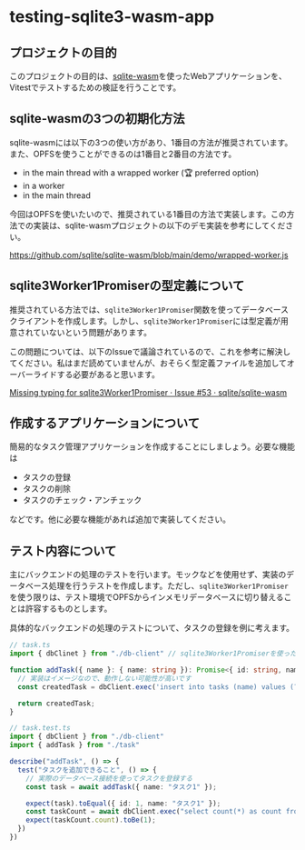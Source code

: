 # testing-sqlite3-wasm-app

## プロジェクトの目的

このプロジェクトの目的は、[sqlite-wasm](https://github.com/sqlite/sqlite-wasm)を使ったWebアプリケーションを、Vitestでテストするための検証を行うことです。

## sqlite-wasmの3つの初期化方法

sqlite-wasmには以下の3つの使い方があり、1番目の方法が推奨されています。また、OPFSを使うことができるのは1番目と2番目の方法です。

- in the main thread with a wrapped worker (🏆 preferred option)
- in a worker
- in the main thread

今回はOPFSを使いたいので、推奨されている1番目の方法で実装します。この方法での実装は、sqlite-wasmプロジェクトの以下のデモ実装を参考にしてください。

https://github.com/sqlite/sqlite-wasm/blob/main/demo/wrapped-worker.js

## sqlite3Worker1Promiserの型定義について

推奨されている方法では、`sqlite3Worker1Promiser`関数を使ってデータベースクライアントを作成します。しかし、`sqlite3Worker1Promiser`には型定義が用意されていないという問題があります。

この問題については、以下のIssueで議論されているので、これを参考に解決してください。私はまだ読めていませんが、おそらく型定義ファイルを追加してオーバーライドする必要があると思います。

[Missing typing for sqlite3Worker1Promiser · Issue #53 · sqlite/sqlite-wasm](https://github.com/sqlite/sqlite-wasm/issues/53)

## 作成するアプリケーションについて

簡易的なタスク管理アプリケーションを作成することにしましょう。必要な機能は

- タスクの登録
- タスクの削除
- タスクのチェック・アンチェック

などです。他に必要な機能があれば追加で実装してください。

## テスト内容について

主にバックエンドの処理のテストを行います。モックなどを使用せず、実装のデータベース処理を行うテストを作成します。ただし、`sqlite3Worker1Promiser`を使う限りは、テスト環境でOPFSからインメモリデータベースに切り替えることは許容するものとします。

具体的なバックエンドの処理のテストについて、タスクの登録を例に考えます。

```ts
// task.ts
import { dbClinet } from "./db-client" // sqlite3Worker1Promiserを使ったデータベースクライアント

function addTask({ name }: { name: string }): Promise<{ id: string, name: string}> {
  // 実装はイメージなので、動作しない可能性が高いです
  const createdTask = dbClient.exec('insert into tasks (name) values (?) returning *', [name]);

  return createdTask;
}

```

```ts
// task.test.ts
import { dbClient } from "./db-client"
import { addTask } from "./task"

describe("addTask", () => {
  test("タスクを追加できること", () => {
    // 実際のデータベース接続を使ってタスクを登録する
    const task = await addTask({ name: "タスク1" });

    expect(task).toEqual({ id: 1, name: "タスク1" });
    const taskCount = await dbClient.exec("select count(*) as count from tasks");
    expect(taskCount.count).toBe(1);
  })
})

